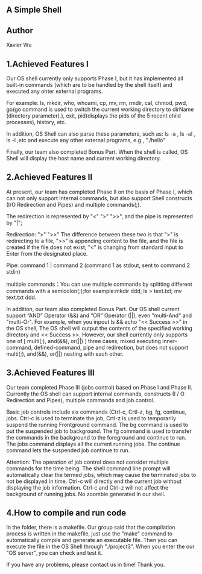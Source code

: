##  A Simple Shell

##	Author 
Xavier Wu 

##	1.Achieved Features I

Our OS shell currently only supports Phase I, but it has implemented all built-in commands (which are to be handled by the shell itself) and executed any ohter external programs.

For example: ls, mkdir, who, whoami, cp, mv, rm, rmdir, cal, chmod, pwd, 
             go(go command is used to switch the current working directory to dirName (directory parameter).),
             exit, pid(displays the pids of the 5 recent child processes), history, etc. 
			 
In addition, OS Shell can also parse these parameters, such as: ls -a , ls -al , ls -l ,etc and execute any other external programs, e.g., "./hello"

Finally, our team also completed Bonus Part. When the shell is called, OS Shell will display the host name and current working directory.


##	2.Achieved Features II
At present, our team has completed Phase II on the basis of Phase I, which can not only support Internal commands, but also support Shell constructs (I/O Redirection and Pipes) and multiple commands(;).

The redirection is represented by "<" ">" ">>", and the pipe is represented by "|";

Redirection: ">" ">>" The difference between these two is that ">" is redirecting to a file, ">>" is appending content to the file, and the file is created if the file does not exist;
             "<" is changing from standard input to Enter from the designated place.

Pipe: command 1 | command 2 (command 1 as stdout, sent to command 2 stdin)

multiple commands：You can use multiple commands by splitting different commands with a semicolon(;);for example:mkdir ddd; ls > text.txt; mv text.txt ddd.

In addition, our team also completed Bonus Part. Our OS shell current support “AND” Operator (&&) and “OR” Operator (||), even "multi-And" and "multi-Or".
For example, when you inpout ls && echo "<< Success >>" in the OS shell, The OS shell will output the contents of the specified working directory and << Success >>.
However, our shell currently only supports one of [ multi(;), and(&&), or(||) ] three cases, mixed executing inner-command, defined-command, pipe and redirection, but does not support multi(;), and(&&), or(||) nesting with each other.


##	3.Achieved Features III
Our team completed Phase III (jobs control) based on Phase I and Phase II. Currently the OS shell can support internal commands, constructs (I / O Redirection and Pipes), multiple commands and job control.

Basic job controls include six commands (Ctrl-c, Crtl-z, bg, fg, continue, jobs. 
Ctrl-c is used to terminate the job, Crtl-z is used to temporarily suspend the running Frontground command.
The bg command is used to put the suspended job to background. 
The fg command is used to transfer the commands in the background to the foreground and continue to run. 
The jobs command displays all the current running jobs. 
The continue command lets the suspended job continue to run.

Attention:
The operation of job control does not consider multiple commands for the time being. 
The shell command line prompt will automatically clear the termed jobs, which may cause the terminated jobs to not be displayed in time.
Ctrl-c will directly end the current job without displaying the job information.
Ctrl-c and Ctrl-z will not affect the background of running jobs.
No zoombie generated in our shell.


##	4.How to compile and run code
In the folder, there is a makefile. Our group said that the compilation process is written in the makefile, just use the "make" command to automatically compile and generate an executable file.
Then you can execute the file in the OS Shell through "./project3". When you enter the our "OS server", you can check and test it.

If you have any problems, please contact us in time! Thank you.
